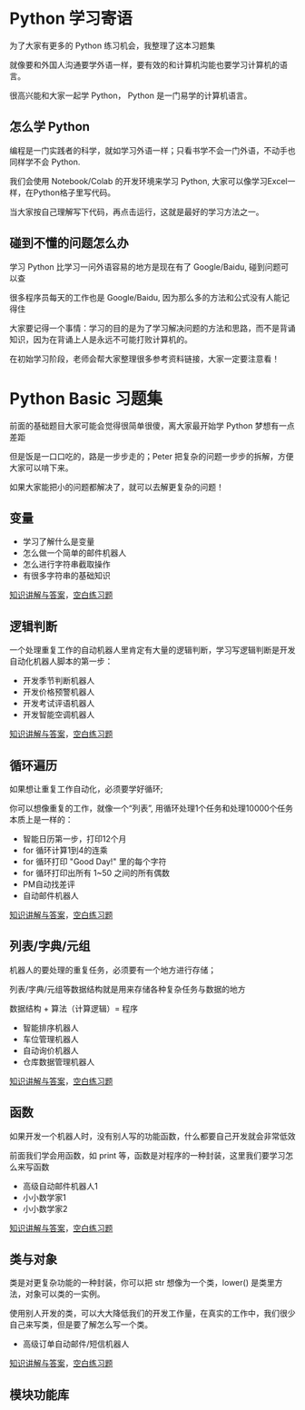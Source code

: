 

# Python 学习寄语

为了大家有更多的 Python 练习机会，我整理了这本习题集

就像要和外国人沟通要学外语一样，要有效的和计算机沟能也要学习计算机的语言。

很高兴能和大家一起学 Python， Python 是一门易学的计算机语言。

## 怎么学 Python

编程是一门实践者的科学，就如学习外语一样；只看书学不会一门外语，不动手也同样学不会 Python.

我们会使用 Notebook/Colab 的开发环境来学习 Python, 大家可以像学习Excel一样，在Python格子里写代码。

当大家按自己理解写下代码，再点击运行，这就是最好的学习方法之一。

## 碰到不懂的问题怎么办

学习 Python 比学习一问外语容易的地方是现在有了 Google/Baidu, 碰到问题可以查

很多程序员每天的工作也是 Google/Baidu, 因为那么多的方法和公式没有人能记得住

大家要记得一个事情：学习的目的是为了学习解决问题的方法和思路，而不是背诵知识，因为在背诵上人是永远不可能打败计算机的。

在初始学习阶段，老师会帮大家整理很多参考资料链接，大家一定要注意看！

# Python Basic 习题集

前面的基础题目大家可能会觉得很简单很傻，离大家最开始学 Python 梦想有一点差距

但是饭是一口口吃的，路是一步步走的；Peter 把复杂的问题一步步的拆解，方便大家可以啃下来。

如果大家能把小的问题都解决了，就可以去解更复杂的问题！

## 变量

* 学习了解什么是变量
* 怎么做一个简单的邮件机器人
* 怎么进行字符串截取操作
* 有很多字符串的基础知识

[知识讲解与答案](01-variable/answer-questions.ipynb)，[空白练习题](01-variable/questions.ipynb)

## 逻辑判断

一个处理重复工作的自动机器人里肯定有大量的逻辑判断，学习写逻辑判断是开发自动化机器人脚本的第一步：

* 开发季节判断机器人
* 开发价格预警机器人
* 开发考试评语机器人
* 开发智能空调机器人

[知识讲解与答案](02-logic/answer-questions.ipynb)，[空白练习题](02-logic/questions.ipynb)


## 循环遍历

如果想让重复工作自动化，必须要学好循环;

你可以想像重复的工作，就像一个“列表”,   用循环处理1个任务和处理10000个任务本质上是一样的：

* 智能日历第一步，打印12个月
* for 循环计算1到4的连乘
* for 循环打印 "Good Day!" 里的每个字符
* for 循环打印出所有 1~50 之间的所有偶数
* PM自动找差评
* 自动邮件机器人

[知识讲解与答案](03-loop/answer-questions.ipynb)，[空白练习题](03-loop/questions.ipynb)

## 列表/字典/元组

机器人的要处理的重复任务，必须要有一个地方进行存储；

列表/字典/元组等数据结构就是用来存储各种复杂任务与数据的地方

数据结构 + 算法（计算逻辑）= 程序

* 智能排序机器人
* 车位管理机器人
* 自动询价机器人
* 仓库数据管理机器人

[知识讲解与答案](04-list-dict/answer-questions.ipynb)，[空白练习题](04-list-dict/questions.ipynb)

## 函数

如果开发一个机器人时，没有别人写的功能函数，什么都要自己开发就会非常低效

前面我们学会用函数，如 print 等，函数是对程序的一种封装，这里我们要学习怎么来写函数

* 高级自动邮件机器人1
* 小小数学家1
* 小小数学家2

[知识讲解与答案](05-function/answer-questions.ipynb)，[空白练习题](05-function/questions.ipynb)


## 类与对象

类是对更复杂功能的一种封装，你可以把 str 想像为一个类，lower() 是类里方法，对象可以类的一实例。

使用别人开发的类，可以大大降低我们的开发工作量，在真实的工作中，我们很少自己来写类，但是要了解怎么写一个类。

* 高级订单自动邮件/短信机器人

[知识讲解与答案](06-class-object/answer-questions.ipynb)，[空白练习题](06-class-object/questions.ipynb)


## 模块功能库


